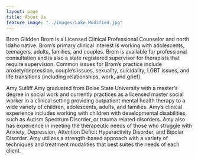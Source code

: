 ```yaml
---
layout: page
title: About Us
feature_image: "../images/Lake_Modified.jpg"
---
```


Brom Glidden
Brom is a Licensed Clinical Professional Counselor and north Idaho native. Brom’s primary clinical interest is working with adolescents, teenagers, adults, families, and couples. Brom is available for professional consultation and is also a state registered supervisor for therapists that require supervision. Common issues for Brom’s practice include anxiety/depression, couple’s issues, sexuality, suicidality, LGBT issues, and life transitions (including relationships, work, and grief).

Amy Sutliff
Amy graduated from Boise State University with a master’s degree in social work and currently practices as a licensed master social worker in a clinical setting providing outpatient mental health therapy to a wide variety of children, adolescents, adults, and families. Amy’s clinical experience includes working with children with developmental disabilities, such as Autism Spectrum Disorder, or trauma related disorders. Amy also has experience in meeting the therapeutic needs of those who struggle with Anxiety, Depression, Attention Deficit Hyperactivity Disorder, and Bipolar Disorder. Amy utilizes a strength-based approach with a variety of techniques and treatment modalities that best suites the needs of each client.
